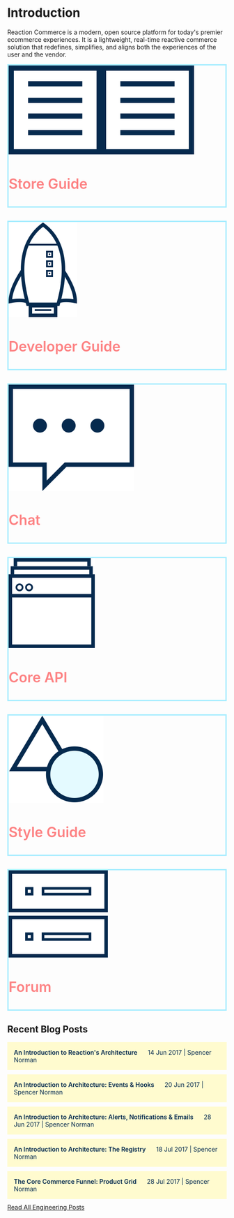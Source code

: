 # Introduction

Reaction Commerce is a modern, open source platform for today's premier ecommerce experiences. It is a lightweight, real-time reactive commerce solution that redefines, simplifies, and aligns both the experiences of the user and the vendor.

<style>
  .accent-color {
    color: rgb(253,130,131) !important;
    font-size: 32px !important;
    font-weight: 600 !important;
  }
  .section-promo {
    border: 3px solid rgb(167,237,255);
    margin-bottom: 30px;
  }
  .section-promo a {
    text-decoration: none;
  }
  .secton-promo:hover {
    background: rgb(255,251,207);
  }
  .article {
    background: rgb(255,251,207);
    padding: 15px;
    margin-bottom: 10px;
  }
  .headline {
    font-weight: 600 !important;
    color: rgb(5,42,78) !important;
    margin-right: 20px;
  }
  .article:hover {
    background: #ffffff;
  }
  .article-link {
    text-decoration: none !important;
    color: rgb(5,42,78) !important;
  }
</style>

<div class="row">
  <div class="col-md-4">
    <div class="section-promo">
      <a href="https://docs.reactioncommerce.com/reaction-docs/development/dashboard">
        <img class="center-block" src="https://raw.githubusercontent.com/reactioncommerce/reaction-docs/index/assets/svg/reaction-commerce-store-guide.svg">
        <h3 class="accent-color text-center">Store Guide</h3>
      </a>
    </div>
  </div>
  <div class="col-md-4">
    <div class="section-promo">
      <a href="https://docs.reactioncommerce.com/reaction-docs/master/getting-started-developing-with-reaction">
        <img class="center-block" src="https://raw.githubusercontent.com/reactioncommerce/reaction-docs/index/assets/svg/reaction-commerce-developer-guide.svg">
        <h3 class="accent-color text-center">Developer Guide</h3>
      </a>
    </div>
  </div>
  <div class="col-md-4">
    <div class="section-promo">
      <a href="http://gitter.im/reactioncommerce/">
        <img class="center-block" src="https://raw.githubusercontent.com/reactioncommerce/reaction-docs/index/assets/svg/reaction-commerce-chat.svg">
        <h3 class="accent-color text-center">Chat</h3>
      </a>
    </div>
  </div>
</div>
<div class="row">
  <div class="col-md-4">
    <div class="section-promo">
      <a href="https://reactioncommerce.github.io/reaction-jsdoc/index.html">
        <img class="center-block" src="https://raw.githubusercontent.com/reactioncommerce/reaction-docs/index/assets/svg/reaction-commerce-core-api-guide.svg">
        <h3 class="accent-color text-center">Core API</h3>
      </a>
    </div>
  </div>
  <div class="col-md-4">
    <div class="section-promo">
      <a href="https://styleguide.reactioncommerce.com/">
        <img class="center-block" src="https://raw.githubusercontent.com/reactioncommerce/reaction-docs/index/assets/svg/reaction-commerce-style-guide.svg">
        <h3 class="accent-color text-center">Style Guide</h3>
      </a>
    </div>
  </div>
  <div class="col-md-4">
    <div class="section-promo">
      <a href="https://forums.reactioncommerce.com/">
        <img class="center-block" src="https://raw.githubusercontent.com/reactioncommerce/reaction-docs/index/assets/svg/reaction-commerce-forums.svg">
        <h3 class="accent-color text-center">Forum</h3>
      </a>
    </div>
  </div>
</div>

## Recent Blog Posts

<div class="row article-list">
    <div class="col-xs-12">
        <a href="https://blog.reactioncommerce.com/introduction-to-reactions-architecture/" class="article-link">
          <div class="article">
              <span class="headline">An Introduction to Reaction's Architecture</span>
              <span class="dateline">14 Jun 2017 | Spencer Norman</span>
          </div>
        </a>
        <a href="https://blog.reactioncommerce.com/reaction-architecture-events/" class="article-link">
          <div class="article">
              <span class="headline">An Introduction to Architecture: Events & Hooks</span>
              <span class="dateline">20 Jun 2017 | Spencer Norman</span>
          </div>
        </a>
        <a href="https://blog.reactioncommerce.com/reaction-architecture-alerts-notifications-and-emails/" class="article-link">
          <div class="article">
              <span class="headline">An Introduction to Architecture: Alerts, Notifications & Emails</span>
              <span class="dateline">28 Jun 2017 | Spencer Norman</span>
          </div>
        </a>
        <a href="https://blog.reactioncommerce.com/an-intro-to-architecture-the-registry/" class="article-link">
          <div class="article">
              <span class="headline">An Introduction to Architecture: The Registry</span>
              <span class="dateline">18 Jul 2017 | Spencer Norman</span>
          </div>
        </a>
        <a href="https://blog.reactioncommerce.com/product-grid/" class="article-link">
          <div class="article">
              <span class="headline">The Core Commerce Funnel: Product Grid</span>
              <span class="dateline">28 Jul 2017 | Spencer Norman</span>
          </div>
        </a>
    </div>
</div>

<div class="row">
    <div class="col-xs-12">
        <div class="view-more"><a href="https://blog.reactioncommerce.com/tag/engineering/">Read All Engineering Posts</a></div>
    </div>
</div>
